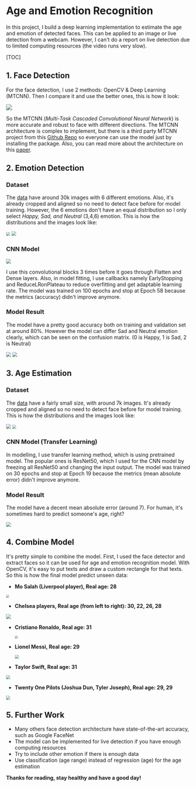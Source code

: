 # Age and Emotion Recognition

In this project, I build a deep learning implementation to estimate the age and emotion of detected faces. This can be applied to an image or live detection from a webcam. However, I can't do a report on live detection due to limited computing resources (the video runs very slow).

[TOC]

## 1. Face Detection

For the face detection, I use 2 methods: OpenCV & Deep Learning (MTCNN). Then I compare it and use the better ones, this is how it look:

![](images\1.JPG)

So the MTCNN (*Multi-Task Cascaded Convolutional Neural Network*) is more accurate and robust to face with different directions. The MTCNN architecture is complex to implement, but there is a third party MTCNN project from this [Github Repo](https://github.com/ipazc/mtcnn) so everyone can use the model just by installing the package. Also, you can read more about the architecture on this [paper](https://kpzhang93.github.io/MTCNN_face_detection_alignment/).



## 2. Emotion Detection

### Dataset

The [data](https://www.kaggle.com/ashishpatel26/facial-expression-recognitionferchallenge) have around 30k images with 6 different emotions. Also, it's already cropped and aligned so no need to detect face before for model training. However, the 6 emotions don't have an equal distribution so I only select *Happy, Sad, and Neutral* (3,4,6) emotion. This is how the distributions and the images look like:

<img src="images\2.JPG" style="zoom: 67%;" />

<img src="images\3.JPG" style="zoom:80%;" />

### CNN Model

<img src="images/4.JPG" style="zoom: 80%;" />

I use this convolutional blocks 3 times before it goes through Flatten and Dense layers. Also, in model fitting, I use callbacks namely EarlyStopping and ReduceLRonPlateau to reduce overfitting and get adaptable learning rate. The model was trained on 100 epochs and stop at Epoch 58 because the metrics (accuracy) didn't improve anymore.

### Model Result

The model have a pretty good accuracy both on training and validation set at around 80%. However the model can differ Sad and Neutral emotion clearly, which can be seen on the confusion matrix. (0 is Happy, 1 is Sad, 2 is Neutral)

<img src="images\5.JPG" style="zoom:80%;" />

<img src="images\6.JPG" style="zoom: 80%;" />



## 3. Age Estimation

### Dataset

The [data](https://www.kaggle.com/abhikjha/appa-real-face-cropped) have a fairly small size, with around 7k images. It's already cropped and aligned so no need to detect face before for model training. This is how the distributions and the images look like:

<img src="images\7.JPG" style="zoom:80%;" />

<img src="images\8.JPG" style="zoom:67%;" />

### CNN Model (Transfer Learning)

In modelling, I use transfer learning method, which is using pretrained model. The popular ones is ResNet50, which I used for the CNN model by freezing all ResNet50 and changing the input output. The model was trained on 30 epochs and stop at Epoch 19 because the metrics (mean absolute error) didn't improve anymore.

### Model Result

The model have a decent mean absolute error (around 7). For human, it's sometimes hard to predict someone's age, right?

<img src="images\9.JPG" style="zoom:80%;" />



## 4. Combine Model

It's pretty simple to combine the model. First, I used the face detector and extract faces so it can be used for age and emotion recognition model. With OpenCV, it's easy to put texts and draw a custom rectangle for that texts. So this is how the final model predict unseen data:



- **Mo Salah (Liverpool player), Real age: 28**

<img src="images\10.JPG" style="zoom: 50%;" />



- **Chelsea players, Real age (from left to right): 30, 22, 26, 28**

<img src="images\11.JPG" style="zoom: 80%;" />



- **Cristiano Ronaldo, Real age: 31**

  <img src="images\12.JPG" style="zoom: 50%;" />

  

- **Lionel Messi, Real age: 29**

  <img src="images\13.JPG" style="zoom: 67%;" />

  

- **Taylor Swift, Real age: 31**

<img src="images\14.JPG" style="zoom: 67%;" />



- **Twenty One Pilots (Joshua Dun, Tyler Joseph), Real age: 29, 29**

<img src="images\15.JPG" style="zoom: 67%;" />



## 5. Further Work

- Many others face detection architecture have state-of-the-art accuracy, such as Google FaceNet
- The model can be implemented for live detection if you have enough computing resources
- Try to include other emotion if there is enough data
- Use classification (age range) instead of regression (age) for the age estimation



**Thanks for reading, stay healthy and have a good day!**